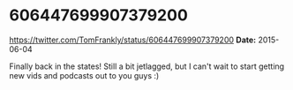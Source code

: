 # 606447699907379200
https://twitter.com/TomFrankly/status/606447699907379200
**Date:** 2015-06-04

Finally back in the states! Still a bit jetlagged, but I can't wait to start getting new vids and podcasts out to you guys :)
